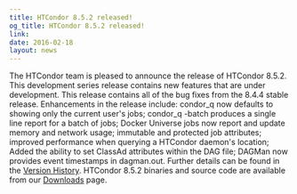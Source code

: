 ```yaml
---
title: HTCondor 8.5.2 released!
og_title: HTCondor 8.5.2 released!
link: 
date: 2016-02-18
layout: news
---
```


The HTCondor team is pleased to announce the release of HTCondor 8.5.2. This development series release contains new features that are under development. This release contains all of the bug fixes from the 8.4.4 stable release.  Enhancements in the release include: condor_q now defaults to showing only the current user's jobs; condor_q -batch produces a single line report for a batch of jobs; Docker Universe jobs now report and update memory and network usage; immutable and protected job attributes; improved performance when querying a HTCondor daemon's location; Added the ability to set ClassAd attributes within the DAG file; DAGMan now provides event timestamps in dagman.out.  Further details can be found in the <a href="manual/v8.5.2/10_2Development_Release.html">Version History</a>. HTCondor 8.5.2 binaries and source code are available from our <a href="downloads/">Downloads</a> page. 
